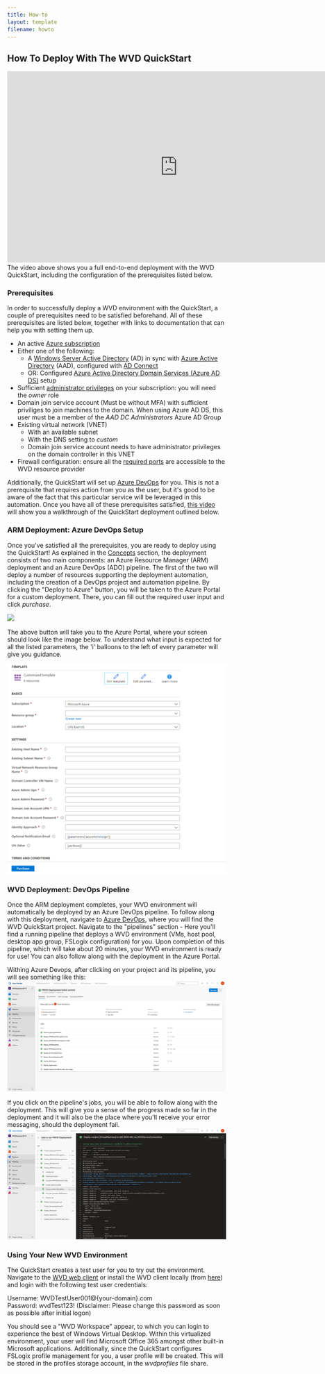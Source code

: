 ```yaml
---
title: How-to
layout: template
filename: howto
---
```


## <b>How To Deploy With The WVD QuickStart</b>

<iframe width="784" height="441" src="https://www.youtube.com/embed/Tz3KgruovYc" frameborder="0" allow="accelerometer; autoplay; encrypted-media; gyroscope; picture-in-picture" allowfullscreen></iframe>
The video above shows you a full end-to-end deployment with the WVD QuickStart, including the configuration of the prerequisites listed below.

### <b>Prerequisites</b>
In order to successfully deploy a WVD environment with the QuickStart, a couple of prerequisites need to be satisfied beforehand. All of these prerequisites are listed below, together with links to documentation that can help you with setting them up.
* An active <a href="https://azure.microsoft.com/en-us/" target="_blank">Azure subscription</a>
* Either one of the following: 
   * A 
<a href="https://docs.microsoft.com/en-us/windows-server/identity/ad-ds/get-started/virtual-dc/active-directory-domain-services-overview" target="_blank">Windows Server Active Directory</a> (AD) in sync with <a href="https://azure.microsoft.com/en-us/services/active-directory/" target="_blank">Azure Active Directory</a> (AAD), configured with <a href="https://docs.microsoft.com/en-us/azure/active-directory/hybrid/how-to-connect-install-express" target="_blank">AD Connect</a>
   * OR: Configured <a href="https://azure.microsoft.com/en-us/services/active-directory-ds/" target="_blank">Azure Active Directory Domain Services (Azure AD DS)</a> setup
* Sufficient <a href="https://docs.microsoft.com/en-us/azure/role-based-access-control/role-assignments-list-portal" target="_blank">administrator privileges</a> on your subscription: you will need the *owner* role
* Domain join service account (Must be without MFA) with sufficient priviliges to join machines to the domain. When using Azure AD DS, this user must be a member of the *AAD DC Administrators* Azure AD Group
* Existing virtual network (VNET)
    * With an available subnet
    * With the DNS setting to *custom*
    * Domain join service account needs to have administrator privileges on the domain controller in this VNET
* Firewall configuration: ensure all the <a href="https://docs.microsoft.com/en-us/azure/virtual-desktop/safe-url-list" target="_blank">required ports</a> are accessible to the WVD resource provider

Additionally, the QuickStart will set up <a href="https://dev.azure.com" target="_blank">Azure DevOps</a> for you. This is not a prerequisite that requires action from you as the user, but it's good to be aware of the fact that this particular service will be leveraged in this automation. Once you have all of these prerequisites satisfied, <a href="https://youtu.be/Tz3KgruovYc?t=360" target="_blank">this video</a> will show you a walkthrough of the QuickStart deployment outlined below.

### <b>ARM Deployment: Azure DevOps Setup</b>
Once you've satisfied all the prerequisites, you are ready to deploy using the QuickStart! As explained in the <a href="concepts">Concepts</a> section, the deployment consists of two main components: an Azure Resource Manager (ARM) deployment and an Azure DevOps (ADO) pipeline. The first of the two will deploy a number of resources supporting the deployment automation, including the creation of a DevOps project and automation pipeline. By clicking the "Deploy to Azure" button, you will be taken to the Azure Portal for a custom deployment. There, you can fill out the required user input and click *purchase*. 

<a href="https://portal.azure.com/#create/Microsoft.Template/uri/https:%2F%2Fraw.githubusercontent.com%2Fsamvdjagt%2Fwvdquickstart%2Fmaster%2Fdeploy.json" target="_blank">
    <img src="http://azuredeploy.net/deploybutton.png"/>
</a><br>

The above button will take you to the Azure Portal, where your screen should look like the image below. To understand what input is expected for all the listed parameters, the 'i' balloons to the left of every parameter will give you guidance.

![ARM Template](images/ARMInput.PNG?raw=true)

### <b>WVD Deployment: DevOps Pipeline</b>
Once the ARM deployment completes, your WVD environment will automatically be deployed by an Azure DevOps pipeline. To follow along with this deployment, navigate to <a href="https://dev.azure.com" target="_blank">Azure DevOps</a>, where you will find the WVD QuickStart project. Navigate to the "pipelines" section - Here you'll find a running pipeline that deploys a WVD environment (VMs, host pool, desktop app group, FSLogix configuration) for you. Upon completion of this pipeline, which will take about 20 minutes, your WVD environment is ready for use! You can also follow along with the deployment in the Azure Portal.

Withing Azure Devops, after clicking on your project and its pipeline, you will see something like this:
![DevOps Pipeline](images/devopsPipeline.PNG?raw=true)

If you click on the pipeline's jobs, you will be able to follow along with the deployment. This will give you a sense of the progress made so far in the deployment and it will also be the place where you'll receive your error messaging, should the deployment fail.
![DevOps Pipeline Progress](images/devopsPipelineProgress.PNG?raw=true)

### <b>Using Your New WVD Environment</b>
The QuickStart creates a test user for you to try out the environment. Navigate to the <a href="https://rdweb.wvd.microsoft.com/arm/webclient/index.html" target="_blank">WVD web client</a> or install the WVD client locally (from <a href="https://aka.ms/wvd/clients" target="_blank">here</a>) and login with the following test user credentials:

Username: WVDTestUser001@{your-domain}.com <br>
Password: wvdTest123! (Disclaimer: Please change this password as soon as possible after initial logon)

You should see a "WVD Workspace" appear, to which you can login to experience the best of Windows Virtual Desktop. Within this virtualized environment, your user will find Microsoft Office 365 amongst other built-in Microsoft applications. Additionally, since the QuickStart configures FSLogix profile management for you, a user profile will be created. This will be stored in the profiles storage account, in the *wvdprofiles* file share.
